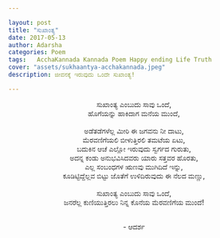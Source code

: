 ```yaml
---

layout: post
title: "ಸುಖಾಂತ್ಯ"
date: 2017-05-13
author: Adarsha
categories: Poem
tags:	AcchaKannada Kannada Poem Happy ending Life Truth
cover: "assets/sukhaantya-acchakannada.jpeg"
description: ಜೀವನಕ್ಕೆ ಇರುವುದು ಒಂದೇ ಸುಖಾಂತ್ಯ!

---
```


<p align ="center">ಸುಖಾಂತ್ಯ ಎಂಬುದು ಸಾವು ಒಂದೆ,
<br>ಹೊಗೆಯನ್ನು ಹಾಕಿದಾಗ ಮನೆಯ ಮುಂದೆ,<!--more-->
<br><br>ಅಡೆತಡೆಗಳೆಲ್ಲ ಮೀರಿ ಈ ಜಗವನು ನೀ ದಾಟು,
<br>ಮೆರವಣಿಗೆಯಲಿ ಬೀಳುತ್ತಿರಲಿ ತಮಟೆಯ ಏಟು,
<br>ಬದುಕಿನ ಆಚೆ ಎಲ್ಲೋ ಇರುವುದು ಸ್ವರ್ಗದ ಗುರುತು,
<br>ಅದನ್ನ ಕಂಡು ಅನುಭವಿಸಿದವರು ಯಾರು ಸತ್ತವರ ಹೊರತು,
<br>ಎಲ್ಲ ಸಂಬಂಧಗಳ ಋಣವು ಮುಗಿದಿದೆ ಇನ್ನು,
<br>ಕೂಡಿಟ್ಟಿದ್ದೆಲ್ಲವ ಬಿಟ್ಟು ಜೊತೆಗೆ ಉಳಿದಿರುವುದು ಈ ನೆಲದ ಮಣ್ಣು,
<br><br>ಸುಖಾಂತ್ಯ ಎಂಬುದು ಸಾವು ಒಂದೆ,
<br>ಜನರೆಲ್ಲ ಕುಣಿಯುತ್ತಿರಲು ನಿನ್ನ ಕೊನೆಯ ಮೆರವಣಿಗೆಯ ಮುಂದೆ!</p>

<p align ="center"><br> - ಆದರ್ಶ </p>
